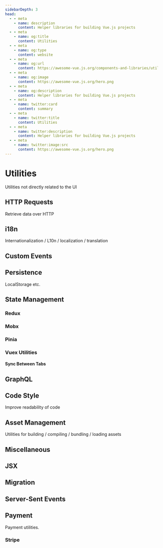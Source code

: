 ```yaml
---
sidebarDepth: 3
head:
  - - meta
    - name: description
      content: Helper libraries for building Vue.js projects
  - - meta
    - name: og:title
      content: Utilities
  - - meta
    - name: og:type
      content: website
  - - meta
    - name: og:url
      content: https://awesome-vue.js.org/components-and-libraries/utilities.html
  - - meta
    - name: og:image
      content: https://awesome-vue.js.org/hero.png
  - - meta
    - name: og:description
      content: Helper libraries for building Vue.js projects
  - - meta
    - name: twitter:card
      content: summary
  - - meta
    - name: twitter:title
      content: Utilities
  - - meta
    - name: twitter:description
      content: Helper libraries for building Vue.js projects
  - - meta
    - name: twitter:image:src
      content: https://awesome-vue.js.org/hero.png
---
```


<script setup>
import {data} from "./utilities.data.js"
</script>

# Utilities

Utilities not directly related to the UI

<ProjectList :items="data['Utilities']" />

## HTTP Requests

Retrieve data over HTTP

<ProjectList :items="data['HTTP Requests']" />

## i18n

Internationalization / L10n / localization / translation

<ProjectList :items="data['i18n']" />

## Custom Events

<ProjectList :items="data['Custom Events']" />

## Persistence

LocalStorage etc.

<ProjectList :items="data['Persistence']" />

## State Management

<ProjectList :items="data['State Management']" />

### Redux

<ProjectList :items="data['Redux']" />

### Mobx

<ProjectList :items="data['Mobx']" />

### Pinia

<ProjectList :items="data['Pinia']" />

### Vuex Utilities

<ProjectList :items="data['Vuex Utilities']" />

#### Sync Between Tabs

<ProjectList :items="data['Sync Between Tabs']" />

## GraphQL

<ProjectList :items="data['GraphQL']" />

## Code Style

Improve readability of code

<ProjectList :items="data['Code Style']" />

## Asset Management

Utilities for building / compiling / bundling / loading assets

<ProjectList :items="data['Asset Management']" />

## Miscellaneous

<ProjectList :items="data['Miscellaneous']" />

## JSX

<ProjectList :items="data['JSX']" />

## Migration

<ProjectList :items="data['Migration']" />

## Server-Sent Events

<ProjectList :items="data['Server-Sent Events']" />

## Payment

Payment utilities.

### Stripe

<ProjectList :items="data['Stripe']" />

